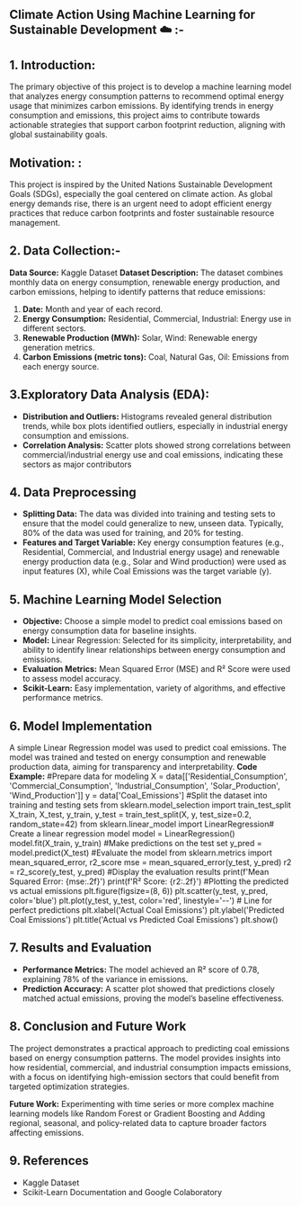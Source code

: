 ## Climate Action Using Machine Learning for Sustainable Development ☁️ :- 

## 1. Introduction:
The primary objective of this project is to develop a machine learning
model that analyzes energy consumption patterns to recommend optimal energy usage that
minimizes carbon emissions. By identifying trends in energy consumption and emissions,
this project aims to contribute towards actionable strategies that support carbon footprint
reduction, aligning with global sustainability goals.
## **Motivation:** :
This project is inspired by the United Nations Sustainable Development Goals
(SDGs), especially the goal centered on climate action. As global energy demands rise, there
is an urgent need to adopt efficient energy practices that reduce carbon footprints and
foster sustainable resource management.

## 2. Data Collection:- 
**Data Source:** Kaggle Dataset
**Dataset Description:**
The dataset combines monthly data on energy consumption, renewable energy production,
and carbon emissions, helping to identify patterns that reduce emissions:
1. **Date:** Month and year of each record.
2. **Energy Consumption:** Residential, Commercial, Industrial: Energy use in different
sectors.
3. **Renewable Production (MWh):** Solar, Wind: Renewable energy generation metrics.
4. **Carbon Emissions (metric tons):** Coal, Natural Gas, Oil: Emissions from each energy
source.

## 3.Exploratory Data Analysis (EDA): 
- **Distribution and Outliers:** Histograms revealed general distribution trends, while box plots
identified outliers, especially in industrial energy consumption and emissions.
- **Correlation Analysis:** Scatter plots showed strong correlations between
commercial/industrial energy use and coal emissions, indicating these sectors as major
contributors

## 4. Data Preprocessing
- **Splitting Data:** The data was divided into training and testing sets to ensure that the model
could generalize to new, unseen data. Typically, 80% of the data was used for training, and
20% for testing.
- **Features and Target Variable:** Key energy consumption features (e.g., Residential,
Commercial, and Industrial energy usage) and renewable energy production data (e.g., Solar
and Wind production) were used as input features (X), while Coal Emissions was the target
variable (y).

## 5. Machine Learning Model Selection
- **Objective:** Choose a simple model to predict coal emissions based on energy
consumption data for baseline insights.
- **Model:** Linear Regression: Selected for its simplicity, interpretability, and ability to
identify linear relationships between energy consumption and emissions.
- **Evaluation Metrics:** Mean Squared Error (MSE) and R² Score were used to assess
model accuracy.
- **Scikit-Learn:** Easy implementation, variety of algorithms, and effective performance
metrics.

## 6. Model Implementation
A simple Linear Regression model was used to predict coal emissions. The model was
trained and tested on energy consumption and renewable production data, aiming for
transparency and interpretability.
**Code Example:**
 #Prepare data for modeling
 X = data[['Residential_Consumption', 'Commercial_Consumption', 'Industrial_Consumption',
'Solar_Production', 'Wind_Production']]
y = data['Coal_Emissions']
#Split the dataset into training and testing sets
from sklearn.model_selection import train_test_split
X_train, X_test, y_train, y_test = train_test_split(X, y, test_size=0.2, random_state=42)
from sklearn.linear_model import LinearRegression# Create a linear regression model
model = LinearRegression()
model.fit(X_train, y_train)
#Make predictions on the test set
y_pred = model.predict(X_test)
#Evaluate the model
from sklearn.metrics import mean_squared_error, r2_score
mse = mean_squared_error(y_test, y_pred)
r2 = r2_score(y_test, y_pred)
#Display the evaluation results
print(f'Mean Squared Error: {mse:.2f}')
print(f'R² Score: {r2:.2f}')
#Plotting the predicted vs actual emissions
plt.figure(figsize=(8, 6))
plt.scatter(y_test, y_pred, color='blue')
plt.plot(y_test, y_test, color='red', linestyle='--') # Line for perfect predictions
plt.xlabel('Actual Coal Emissions')
plt.ylabel('Predicted Coal Emissions')
plt.title('Actual vs Predicted Coal Emissions')
plt.show()

## 7. Results and Evaluation
- **Performance Metrics:** The model achieved an R² score of 0.78, explaining 78% of the
variance in emissions.
- **Prediction Accuracy:** A scatter plot showed that predictions closely matched actual
emissions, proving the model’s baseline effectiveness.

## 8. Conclusion and Future Work
The project demonstrates a practical approach to predicting coal emissions based on energy
consumption patterns. The model provides insights into how residential, commercial, and
industrial consumption impacts emissions, with a focus on identifying high-emission
sectors that could benefit from targeted optimization strategies.

**Future Work:** Experimenting with time series or more complex machine learning models
like Random Forest or Gradient Boosting and Adding regional, seasonal, and policy-related
data to capture broader factors affecting emissions.

## 9. References
- Kaggle Dataset
- Scikit-Learn Documentation and Google Colaboratory
